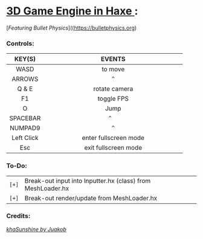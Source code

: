 # [3D Game Engine in Haxe ](https://github.com/Sondro/3D-Engine): 
[_Featuring Bullet Physics_]((https://bulletphysics.org) 

### Controls:

|   KEY(S)   |          EVENTS         |
| :--------: | :---------------------: |
|    WASD	   |          to move        |
|   ARROWS   |`           ^           `|
|    Q & E   |       rotate camera     |
|     F1     |        toggle FPS       |
|     O		   |          Jump			     |
|  SPACEBAR  |`						^						`|
|	 NUMPAD9   |`           ^           `|
| Left Click |  enter fullscreen mode  |
|    Esc		 |  exit fullscreen mode   |

### To-Do:
|     |                                                                |
| --- | -------------------------------------------------------------- |
|`[+]`| Break-out input into Inputter.hx (class) from MeshLoader.hx    |
|`[+]`| Break-out render/update from MeshLoader.hx                     |


### Credits:
[_khaSunshine by Juakob_](https://github.com/juakob/khaSunshine) 

